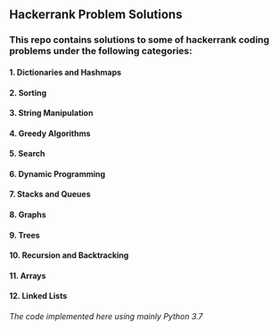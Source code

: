 ## Hackerrank Problem Solutions

### This repo contains solutions to some of hackerrank coding problems under the following categories:
#### 1. Dictionaries and Hashmaps
#### 2. Sorting
#### 3. String Manipulation
#### 4. Greedy Algorithms
#### 5. Search
#### 6. Dynamic Programming
#### 7. Stacks and Queues
#### 8. Graphs
#### 9. Trees
#### 10. Recursion and Backtracking
#### 11. Arrays
#### 12. Linked Lists

###### The code implemented here using mainly Python 3.7 

